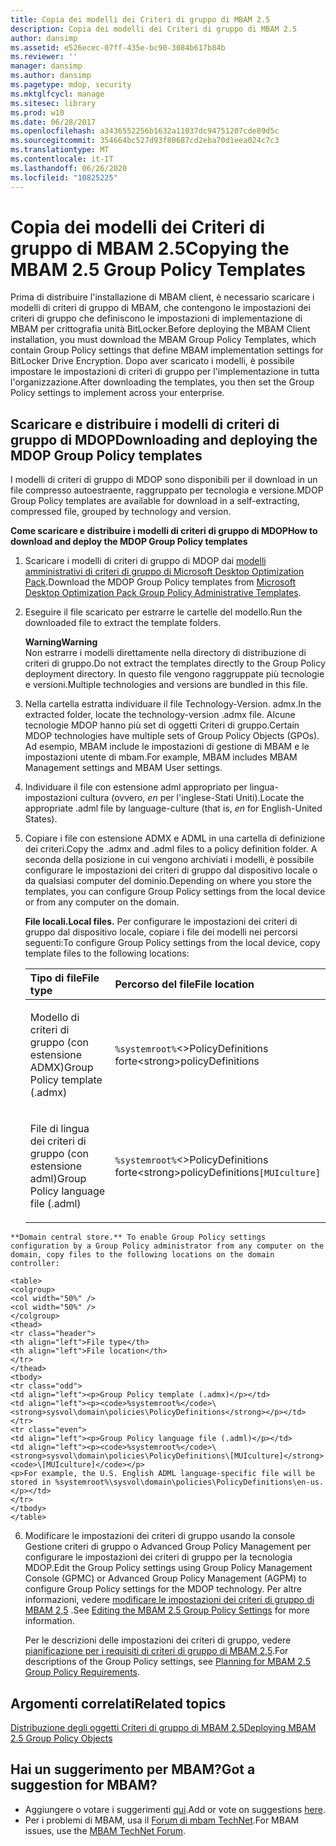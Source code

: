 ```yaml
---
title: Copia dei modelli dei Criteri di gruppo di MBAM 2.5
description: Copia dei modelli dei Criteri di gruppo di MBAM 2.5
author: dansimp
ms.assetid: e526ecec-07ff-435e-bc90-3084b617b84b
ms.reviewer: ''
manager: dansimp
ms.author: dansimp
ms.pagetype: mdop, security
ms.mktglfcycl: manage
ms.sitesec: library
ms.prod: w10
ms.date: 06/28/2017
ms.openlocfilehash: a3436552256b1632a11037dc94751207cde89d5c
ms.sourcegitcommit: 354664bc527d93f80687cd2eba70d1eea024c7c3
ms.translationtype: MT
ms.contentlocale: it-IT
ms.lasthandoff: 06/26/2020
ms.locfileid: "10825225"
---
```

# <span data-ttu-id="bcb16-103">Copia dei modelli dei Criteri di gruppo di MBAM 2.5</span><span class="sxs-lookup"><span data-stu-id="bcb16-103">Copying the MBAM 2.5 Group Policy Templates</span></span>


<span data-ttu-id="bcb16-104">Prima di distribuire l'installazione di MBAM client, è necessario scaricare i modelli di criteri di gruppo di MBAM, che contengono le impostazioni dei criteri di gruppo che definiscono le impostazioni di implementazione di MBAM per crittografia unità BitLocker.</span><span class="sxs-lookup"><span data-stu-id="bcb16-104">Before deploying the MBAM Client installation, you must download the MBAM Group Policy Templates, which contain Group Policy settings that define MBAM implementation settings for BitLocker Drive Encryption.</span></span> <span data-ttu-id="bcb16-105">Dopo aver scaricato i modelli, è possibile impostare le impostazioni di criteri di gruppo per l'implementazione in tutta l'organizzazione.</span><span class="sxs-lookup"><span data-stu-id="bcb16-105">After downloading the templates, you then set the Group Policy settings to implement across your enterprise.</span></span>

## <span data-ttu-id="bcb16-106">Scaricare e distribuire i modelli di criteri di gruppo di MDOP</span><span class="sxs-lookup"><span data-stu-id="bcb16-106">Downloading and deploying the MDOP Group Policy templates</span></span>


<span data-ttu-id="bcb16-107">I modelli di criteri di gruppo di MDOP sono disponibili per il download in un file compresso autoestraente, raggruppato per tecnologia e versione.</span><span class="sxs-lookup"><span data-stu-id="bcb16-107">MDOP Group Policy templates are available for download in a self-extracting, compressed file, grouped by technology and version.</span></span>

**<span data-ttu-id="bcb16-108">Come scaricare e distribuire i modelli di criteri di gruppo di MDOP</span><span class="sxs-lookup"><span data-stu-id="bcb16-108">How to download and deploy the MDOP Group Policy templates</span></span>**

1. <span data-ttu-id="bcb16-109">Scaricare i modelli di criteri di gruppo di MDOP dai [modelli amministrativi di criteri di gruppo di Microsoft Desktop Optimization Pack](https://www.microsoft.com/download/details.aspx?id=55531).</span><span class="sxs-lookup"><span data-stu-id="bcb16-109">Download the MDOP Group Policy templates from [Microsoft Desktop Optimization Pack Group Policy Administrative Templates](https://www.microsoft.com/download/details.aspx?id=55531).</span></span>

2. <span data-ttu-id="bcb16-110">Eseguire il file scaricato per estrarre le cartelle del modello.</span><span class="sxs-lookup"><span data-stu-id="bcb16-110">Run the downloaded file to extract the template folders.</span></span>

   **<span data-ttu-id="bcb16-111">Warning</span><span class="sxs-lookup"><span data-stu-id="bcb16-111">Warning</span></span>**  
   <span data-ttu-id="bcb16-112">Non estrarre i modelli direttamente nella directory di distribuzione di criteri di gruppo.</span><span class="sxs-lookup"><span data-stu-id="bcb16-112">Do not extract the templates directly to the Group Policy deployment directory.</span></span> <span data-ttu-id="bcb16-113">In questo file vengono raggruppate più tecnologie e versioni.</span><span class="sxs-lookup"><span data-stu-id="bcb16-113">Multiple technologies and versions are bundled in this file.</span></span>



3. <span data-ttu-id="bcb16-114">Nella cartella estratta individuare il file Technology-Version. admx.</span><span class="sxs-lookup"><span data-stu-id="bcb16-114">In the extracted folder, locate the technology-version .admx file.</span></span> <span data-ttu-id="bcb16-115">Alcune tecnologie MDOP hanno più set di oggetti Criteri di gruppo.</span><span class="sxs-lookup"><span data-stu-id="bcb16-115">Certain MDOP technologies have multiple sets of Group Policy Objects (GPOs).</span></span> <span data-ttu-id="bcb16-116">Ad esempio, MBAM include le impostazioni di gestione di MBAM e le impostazioni utente di mbam.</span><span class="sxs-lookup"><span data-stu-id="bcb16-116">For example, MBAM includes MBAM Management settings and MBAM User settings.</span></span>

4. <span data-ttu-id="bcb16-117">Individuare il file con estensione adml appropriato per lingua-impostazioni cultura (ovvero, *en* per l'inglese-Stati Uniti).</span><span class="sxs-lookup"><span data-stu-id="bcb16-117">Locate the appropriate .adml file by language-culture (that is, *en* for English-United States).</span></span>

5. <span data-ttu-id="bcb16-118">Copiare i file con estensione ADMX e ADML in una cartella di definizione dei criteri.</span><span class="sxs-lookup"><span data-stu-id="bcb16-118">Copy the .admx and .adml files to a policy definition folder.</span></span> <span data-ttu-id="bcb16-119">A seconda della posizione in cui vengono archiviati i modelli, è possibile configurare le impostazioni dei criteri di gruppo dal dispositivo locale o da qualsiasi computer del dominio.</span><span class="sxs-lookup"><span data-stu-id="bcb16-119">Depending on where you store the templates, you can configure Group Policy settings from the local device or from any computer on the domain.</span></span>

   **<span data-ttu-id="bcb16-120">File locali.</span><span class="sxs-lookup"><span data-stu-id="bcb16-120">Local files.</span></span>** <span data-ttu-id="bcb16-121">Per configurare le impostazioni dei criteri di gruppo dal dispositivo locale, copiare i file dei modelli nei percorsi seguenti:</span><span class="sxs-lookup"><span data-stu-id="bcb16-121">To configure Group Policy settings from the local device, copy template files to the following locations:</span></span>

   <table>
   <colgroup>
   <col width="50%" />
   <col width="50%" />
   </colgroup>
   <thead>
   <tr class="header">
   <th align="left"><span data-ttu-id="bcb16-122">Tipo di file</span><span class="sxs-lookup"><span data-stu-id="bcb16-122">File type</span></span></th>
   <th align="left"><span data-ttu-id="bcb16-123">Percorso del file</span><span class="sxs-lookup"><span data-stu-id="bcb16-123">File location</span></span></th>
   </tr>
   </thead>
   <tbody>
   <tr class="odd">
   <td align="left"><p><span data-ttu-id="bcb16-124">Modello di criteri di gruppo (con estensione ADMX)</span><span class="sxs-lookup"><span data-stu-id="bcb16-124">Group Policy template (.admx)</span></span></p></td>
   <td align="left"><p><code>%systemroot%</code><span data-ttu-id="bcb16-125">&lt;&gt;PolicyDefinitions forte</span><span class="sxs-lookup"><span data-stu-id="bcb16-125">&lt;strong&gt;policyDefinitions</span></span></strong></p></td>
   </tr>
   <tr class="even">
   <td align="left"><p><span data-ttu-id="bcb16-126">File di lingua dei criteri di gruppo (con estensione adml)</span><span class="sxs-lookup"><span data-stu-id="bcb16-126">Group Policy language file (.adml)</span></span></p></td>
   <td align="left"><p><code>%systemroot%</code><span data-ttu-id="bcb16-127">&lt;&gt;PolicyDefinitions forte</span><span class="sxs-lookup"><span data-stu-id="bcb16-127">&lt;strong&gt;policyDefinitions</span></span></strong><code>[MUIculture]</code></p></td>
   </tr>
   </tbody>
   </table>



~~~
**Domain central store.** To enable Group Policy settings configuration by a Group Policy administrator from any computer on the domain, copy files to the following locations on the domain controller:

<table>
<colgroup>
<col width="50%" />
<col width="50%" />
</colgroup>
<thead>
<tr class="header">
<th align="left">File type</th>
<th align="left">File location</th>
</tr>
</thead>
<tbody>
<tr class="odd">
<td align="left"><p>Group Policy template (.admx)</p></td>
<td align="left"><p><code>%systemroot%</code>\<strong>sysvol\domain\policies\PolicyDefinitions</strong></p></td>
</tr>
<tr class="even">
<td align="left"><p>Group Policy language file (.adml)</p></td>
<td align="left"><p><code>%systemroot%</code>\<strong>sysvol\domain\policies\PolicyDefinitions\[MUIculture]</strong><code>\[MUIculture]</code></p>
<p>For example, the U.S. English ADML language-specific file will be stored in %systemroot%\sysvol\domain\policies\PolicyDefinitions\en-us.</p></td>
</tr>
</tbody>
</table>
~~~



6. <span data-ttu-id="bcb16-128">Modificare le impostazioni dei criteri di gruppo usando la console Gestione criteri di gruppo o Advanced Group Policy Management per configurare le impostazioni dei criteri di gruppo per la tecnologia MDOP.</span><span class="sxs-lookup"><span data-stu-id="bcb16-128">Edit the Group Policy settings using Group Policy Management Console (GPMC) or Advanced Group Policy Management (AGPM) to configure Group Policy settings for the MDOP technology.</span></span> <span data-ttu-id="bcb16-129">Per altre informazioni, vedere [modificare le impostazioni dei criteri di gruppo di MBAM 2,5](editing-the-mbam-25-group-policy-settings.md) .</span><span class="sxs-lookup"><span data-stu-id="bcb16-129">See [Editing the MBAM 2.5 Group Policy Settings](editing-the-mbam-25-group-policy-settings.md) for more information.</span></span>

   <span data-ttu-id="bcb16-130">Per le descrizioni delle impostazioni dei criteri di gruppo, vedere [pianificazione per i requisiti di criteri di gruppo di MBAM 2,5](planning-for-mbam-25-group-policy-requirements.md).</span><span class="sxs-lookup"><span data-stu-id="bcb16-130">For descriptions of the Group Policy settings, see [Planning for MBAM 2.5 Group Policy Requirements](planning-for-mbam-25-group-policy-requirements.md).</span></span>


## <span data-ttu-id="bcb16-131">Argomenti correlati</span><span class="sxs-lookup"><span data-stu-id="bcb16-131">Related topics</span></span>


[<span data-ttu-id="bcb16-132">Distribuzione degli oggetti Criteri di gruppo di MBAM 2.5</span><span class="sxs-lookup"><span data-stu-id="bcb16-132">Deploying MBAM 2.5 Group Policy Objects</span></span>](deploying-mbam-25-group-policy-objects.md)


## <span data-ttu-id="bcb16-133">Hai un suggerimento per MBAM?</span><span class="sxs-lookup"><span data-stu-id="bcb16-133">Got a suggestion for MBAM?</span></span>
- <span data-ttu-id="bcb16-134">Aggiungere o votare i suggerimenti [qui](http://mbam.uservoice.com/forums/268571-microsoft-bitlocker-administration-and-monitoring).</span><span class="sxs-lookup"><span data-stu-id="bcb16-134">Add or vote on suggestions [here](http://mbam.uservoice.com/forums/268571-microsoft-bitlocker-administration-and-monitoring).</span></span> 
- <span data-ttu-id="bcb16-135">Per i problemi di MBAM, usa il [Forum di mbam TechNet](https://social.technet.microsoft.com/Forums/home?forum=mdopmbam).</span><span class="sxs-lookup"><span data-stu-id="bcb16-135">For MBAM issues, use the [MBAM TechNet Forum](https://social.technet.microsoft.com/Forums/home?forum=mdopmbam).</span></span>







